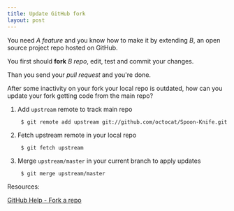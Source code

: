```yaml
---
title: Update GitHub fork
layout: post
---
```


[github]: http://help.github.com/fork-a-repo/ "Fork a repo"

You need *A feature* and you know how to make it by extending *B*,
an open source project repo hosted on GitHub.

You first should **fork** *B repo*, edit, test and commit your changes.

Than you send your *pull request* and you're done.

After some inactivity on your fork your local repo is outdated, how can
you update your fork getting code from the main repo?

1. Add `upstream` remote to track main repo

        $ git remote add upstream git://github.com/octocat/Spoon-Knife.git

1. Fetch upstream remote in your local repo

        $ git fetch upstream

1. Merge `upstream/master` in your current branch to apply updates

        $ git merge upstream/master 

Resources:

[GitHub Help - Fork a repo][github]
